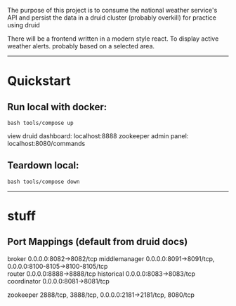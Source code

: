 The purpose of this project is to consume the national weather service's API 
and persist the data in a druid cluster (probably overkill) for practice using druid

There will be a frontend written in a modern style react. To display active weather alerts. probably based on a selected area.

---

# Quickstart

## Run local with docker:
`bash tools/compose up`

view druid dashboard: localhost:8888
zookeeper admin panel: localhost:8080/commands

## Teardown local:
`bash tools/compose down`

---
# stuff

## Port Mappings (default from druid docs)

broker              0.0.0.0:8082->8082/tcp
middlemanager       0.0.0.0:8091->8091/tcp, 0.0.0.0:8100-8105->8100-8105/tcp  
router              0.0.0.0:8888->8888/tcp
historical          0.0.0.0:8083->8083/tcp 
coordinator         0.0.0.0:8081->8081/tcp

zookeeper           2888/tcp, 3888/tcp, 0.0.0.0:2181->2181/tcp, 8080/tcp
